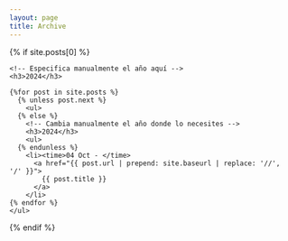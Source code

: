 ```yaml
---
layout: page
title: Archive
---
```


<section>
  {% if site.posts[0] %}

    <!-- Especifica manualmente el año aquí -->
    <h3>2024</h3>

    {%for post in site.posts %}
      {% unless post.next %}
        <ul>
      {% else %}
        <!-- Cambia manualmente el año donde lo necesites -->
        <h3>2024</h3>
        <ul>
      {% endunless %}
        <li><time>04 Oct - </time>
          <a href="{{ post.url | prepend: site.baseurl | replace: '//', '/' }}">
            {{ post.title }}
          </a>
        </li>
    {% endfor %}
    </ul>

  {% endif %}
</section>

